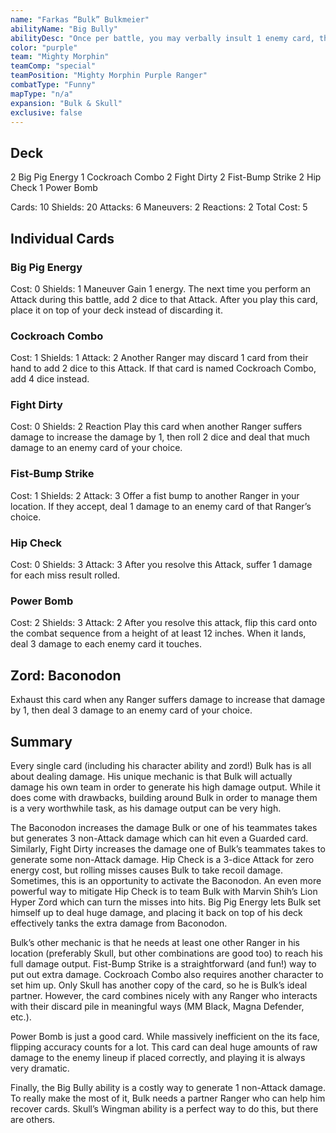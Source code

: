 ```yaml
---
name: "Farkas “Bulk” Bulkmeier"
abilityName: "Big Bully"
abilityDesc: "Once per battle, you may verbally insult 1 enemy card, then discard 1 card from your hand to deal 1 damage to that enemy card."
color: "purple"
team: "Mighty Morphin"
teamComp: "special"
teamPosition: "Mighty Morphin Purple Ranger"
combatType: "Funny"
mapType: "n/a"
expansion: "Bulk & Skull"
exclusive: false
---
```


## Deck

2 Big Pig Energy 1 Cockroach Combo 2 Fight Dirty 2 Fist-Bump Strike 2 Hip Check 1 Power Bomb

Cards: 10 Shields: 20 Attacks: 6 Maneuvers: 2 Reactions: 2 Total Cost: 5

## Individual Cards

### Big Pig Energy

Cost: 0 Shields: 1 Maneuver Gain 1 energy. The next time you perform an Attack during this battle, add 2 dice to that Attack. After you play this card, place it on top of your deck instead of discarding it.

### Cockroach Combo

Cost: 1 Shields: 1 Attack: 2 Another Ranger may discard 1 card from their hand to add 2 dice to this Attack. If that card is named Cockroach Combo, add 4 dice instead.

### Fight Dirty

Cost: 0 Shields: 2 Reaction Play this card when another Ranger suffers damage to increase the damage by 1, then roll 2 dice and deal that much damage to an enemy card of your choice.

### Fist-Bump Strike

Cost: 1 Shields: 2 Attack: 3 Offer a fist bump to another Ranger in your location. If they accept, deal 1 damage to an enemy card of that Ranger’s choice.

### Hip Check

Cost: 0 Shields: 3 Attack: 3 After you resolve this Attack, suffer 1 damage for each miss result rolled.

### Power Bomb

Cost: 2 Shields: 3 Attack: 2 After you resolve this attack, flip this card onto the combat sequence from a height of at least 12 inches. When it lands, deal 3 damage to each enemy card it touches.

## Zord: Baconodon

Exhaust this card when any Ranger suffers damage to increase that damage by 1, then deal 3 damage to an enemy card of your choice.

## Summary

Every single card (including his character ability and zord!) Bulk has is all about dealing damage. His unique mechanic is that Bulk will actually damage his own team in order to generate his high damage output. While it does come with drawbacks, building around Bulk in order to manage them is a very worthwhile task, as his damage output can be very high.

The Baconodon increases the damage Bulk or one of his teammates takes but generates 3 non-Attack damage which can hit even a Guarded card. Similarly, Fight Dirty increases the damage one of Bulk’s teammates takes to generate some non-Attack damage. Hip Check is a 3-dice Attack for zero energy cost, but rolling misses causes Bulk to take recoil damage. Sometimes, this is an opportunity to activate the Baconodon. An even more powerful way to mitigate Hip Check is to team Bulk with Marvin Shih’s Lion Hyper Zord which can turn the misses into hits. Big Pig Energy lets Bulk set himself up to deal huge damage, and placing it back on top of his deck effectively tanks the extra damage from Baconodon.

Bulk’s other mechanic is that he needs at least one other Ranger in his location (preferably Skull, but other combinations are good too) to reach his full damage output. Fist-Bump Strike is a straightforward (and fun!) way to put out extra damage. Cockroach Combo also requires another character to set him up. Only Skull has another copy of the card, so he is Bulk’s ideal partner. However, the card combines nicely with any Ranger who interacts with their discard pile in meaningful ways (MM Black, Magna Defender, etc.).

Power Bomb is just a good card. While massively inefficient on the its face, flipping accuracy counts for a lot. This card can deal huge amounts of raw damage to the enemy lineup if placed correctly, and playing it is always very dramatic.

Finally, the Big Bully ability is a costly way to generate 1 non-Attack damage. To really make the most of it, Bulk needs a partner Ranger who can help him recover cards. Skull’s Wingman ability is a perfect way to do this, but there are others.

<!--stackedit_data:
eyJoaXN0b3J5IjpbLTYzNTgyNzEzN119
-->
